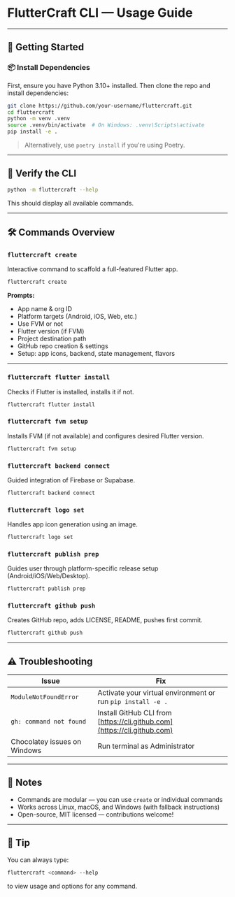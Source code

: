 # FlutterCraft CLI — Usage Guide

---

## 🚀 Getting Started

### 📦 Install Dependencies

First, ensure you have Python 3.10+ installed. Then clone the repo and install dependencies:

```bash
git clone https://github.com/your-username/fluttercraft.git
cd fluttercraft
python -m venv .venv
source .venv/bin/activate  # On Windows: .venv\Scripts\activate
pip install -e .
```

> Alternatively, use `poetry install` if you're using Poetry.

---

## 🧪 Verify the CLI

```bash
python -m fluttercraft --help
```

This should display all available commands.

---

## 🛠 Commands Overview

### `fluttercraft create`

Interactive command to scaffold a full-featured Flutter app.

```bash
fluttercraft create
```

**Prompts:**

* App name & org ID
* Platform targets (Android, iOS, Web, etc.)
* Use FVM or not
* Flutter version (if FVM)
* Project destination path
* GitHub repo creation & settings
* Setup: app icons, backend, state management, flavors

---

### `fluttercraft flutter install`

Checks if Flutter is installed, installs it if not.

```bash
fluttercraft flutter install
```

### `fluttercraft fvm setup`

Installs FVM (if not available) and configures desired Flutter version.

```bash
fluttercraft fvm setup
```

### `fluttercraft backend connect`

Guided integration of Firebase or Supabase.

```bash
fluttercraft backend connect
```

### `fluttercraft logo set`

Handles app icon generation using an image.

```bash
fluttercraft logo set
```

### `fluttercraft publish prep`

Guides user through platform-specific release setup (Android/iOS/Web/Desktop).

```bash
fluttercraft publish prep
```

### `fluttercraft github push`

Creates GitHub repo, adds LICENSE, README, pushes first commit.

```bash
fluttercraft github push
```

---

## ⚠️ Troubleshooting

| Issue                        | Fix                                                                      |
| ---------------------------- | ------------------------------------------------------------------------ |
| `ModuleNotFoundError`        | Activate your virtual environment or run `pip install -e .`              |
| `gh: command not found`      | Install GitHub CLI from [https://cli.github.com](https://cli.github.com) |
| Chocolatey issues on Windows | Run terminal as Administrator                                            |

---

## 📘 Notes

* Commands are modular — you can use `create` or individual commands
* Works across Linux, macOS, and Windows (with fallback instructions)
* Open-source, MIT licensed — contributions welcome!

---

## 🧠 Tip

You can always type:

```bash
fluttercraft <command> --help
```

to view usage and options for any command.
